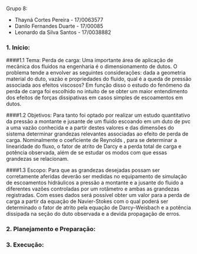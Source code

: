 Grupo 8:
- Thayná Cortes Pereira - 17/0063577
- Danilo Fernandes Duarte - 17/00085
- Leonardo da Silva Santos - 17/0038882

### 1.	Início:

####1.1 Tema: Perda de carga:
  Uma importante área de aplicação de mecânica dos fluidos na engenharia é o dimensionamento de dutos. O problema tende a envolver as seguintes considerações: dada a geometria material do duto, vazão e propriedades do fluido, qual é a queda de pressão associada aos efeitos viscosos?
Em função disso o estudo do fenômeno da perda de carga foi escolhido no intuito de se obter um maior entendimento dos efeitos de forças dissipativas em casos simples de escoamentos em dutos.

####1.2 Objetivos:
  Para tanto foi optado por realizar um estudo quantitativo da pressão a montante e jusante de um fluido escoando em um duto de pvc a uma vazão conhecida e a partir destes valores e das dimensões do sistema determinar grandezas relevantes associadas ao efeito de perda de carga. Nominalmente o coeficiente de Reynolds , para se determinar a linearidade do fluxo, o fator de atrito de Darcy e a perda total de carga e potência observada, além de se estudar os modos com que essas grandezas se relacionam.  

####1.3 Escopo:
    Para que as grandezas desejadas possam ser corretamente aferidas deverão ser medidas no equipamento de simulação de escoamentos hidráulicos a pressão a montante e a jusante do fluido a diferentes vazões controladas por um rotâmetro e ambas as grandezas registradas.
    Com esses dados será possível obter um valor para a perda de carga a partir da equação de Navier-Stokes com o qual poderá ser determinado o fator de atrito pela equação de Darcy–Weisbach e a potência dissipada na seção do duto observada e a devida propagação de erros.


### 2.	Planejamento e Preparação:

### 3.	Execução:
